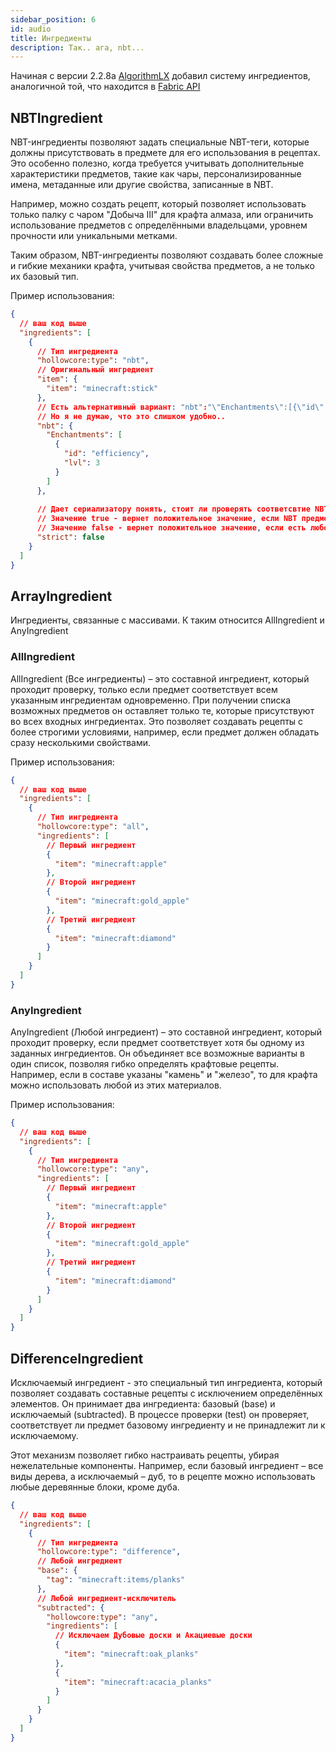 ```yaml
---
sidebar_position: 6
id: audio
title: Ингредиенты
description: Так.. ага, nbt...
---
```


Начиная с версии 2.2.8a [AlgorithmLX](https://github.com/AlgorithmLX) добавил систему ингредиентов, аналогичной той, что находится в [Fabric API](https://github.com/FabricMC/fabric/tree/1.21.4/fabric-recipe-api-v1/src)

## NBTIngredient

NBT-ингредиенты позволяют задать специальные NBT-теги, которые должны присутствовать в предмете для его использования в рецептах.
Это особенно полезно, когда требуется учитывать дополнительные характеристики предметов, такие как чары, персонализированные имена,
метаданные или другие свойства, записанные в NBT.

Например, можно создать рецепт, который позволяет использовать только палку с чаром "Добыча III" для крафта алмаза, 
или ограничить использование предметов с определёнными владельцами, уровнем прочности или уникальными метками.

Таким образом, NBT-ингредиенты позволяют создавать более сложные и гибкие механики крафта,
учитывая свойства предметов, а не только их базовый тип.

Пример использования:
```json 
{
  // ваш код выше
  "ingredients": [
    {
      // Тип ингредиента
      "hollowcore:type": "nbt",
      // Оригинальный ингредиент
      "item": {
        "item": "minecraft:stick"
      },
      // Есть альтернативный вариант: "nbt":"\"Enchantments\":[{\"id\":\"efficiency\",\"lvl\":3}]"
      // Но я не думаю, что это слишком удобно..
      "nbt": {
        "Enchantments": [
          {
            "id": "efficiency",
            "lvl": 3
          }
        ]
      },
      
      // Дает сериализатору понять, стоит ли проверять соответсвтие NBT предмета и NBT в рецепте
      // Значение true - вернет положительное значение, если NBT предмета и NBT, указанный в рецепте, совпадут
      // Значение false - вернет положительное значение, если есть любой NBT на предмете
      "strict": false
    }
  ]
}
```
## ArrayIngredient 
Ингредиенты, связанные с массивами. К таким относится AllIngredient и AnyIngredient

### AllIngredient
AllIngredient (Все ингредиенты) – это составной ингредиент, который проходит проверку, 
только если предмет соответствует всем указанным ингредиентам одновременно. 
При получении списка возможных предметов он оставляет только те, которые присутствуют во всех входных ингредиентах. 
Это позволяет создавать рецепты с более строгими условиями, например, 
если предмет должен обладать сразу несколькими свойствами.

Пример использования:

```json
{
  // ваш код выше
  "ingredients": [
    {
      // Тип ингредиента
      "hollowcore:type": "all",
      "ingredients": [
        // Первый ингредиент
        {
          "item": "minecraft:apple"
        },
        // Второй ингредиент
        {
          "item": "minecraft:gold_apple"
        },
        // Третий ингредиент
        {
          "item": "minecraft:diamond"
        }
      ]
    }
  ]
}
```

### AnyIngredient
AnyIngredient (Любой ингредиент) – это составной ингредиент, который проходит проверку, 
если предмет соответствует хотя бы одному из заданных ингредиентов. 
Он объединяет все возможные варианты в один список, позволяя гибко определять крафтовые рецепты. 
Например, если в составе указаны "камень" и "железо", то для крафта можно использовать любой из этих материалов.

Пример использования:

```json
{
  // ваш код выше
  "ingredients": [
    {
      // Тип ингредиента
      "hollowcore:type": "any",
      "ingredients": [
        // Первый ингредиент
        {
          "item": "minecraft:apple"
        },
        // Второй ингредиент
        {
          "item": "minecraft:gold_apple"
        },
        // Третий ингредиент
        {
          "item": "minecraft:diamond"
        }
      ]
    }
  ]
}
```

## DifferenceIngredient
Исключаемый ингредиент - это специальный тип ингредиента, который позволяет создавать составные рецепты с исключением 
определённых элементов. Он принимает два ингредиента: базовый (base) и исключаемый (subtracted). 
В процессе проверки (test) он проверяет, соответствует ли предмет базовому ингредиенту и не принадлежит ли к исключаемому.

Этот механизм позволяет гибко настраивать рецепты, убирая нежелательные компоненты.
Например, если базовый ингредиент – все виды дерева, а исключаемый – дуб, 
то в рецепте можно использовать любые деревянные блоки, кроме дуба.

```json
{
  // ваш код выше
  "ingredients": [
    {
      // Тип ингредиента
      "hollowcore:type": "difference",
      // Любой ингредиент
      "base": {
        "tag": "minecraft:items/planks"
      },
      // Любой ингредиент-исключитель
      "subtracted": {
        "hollowcore:type": "any",
        "ingredients": [
          // Исключаем Дубовые доски и Акациевые доски
          {
            "item": "minecraft:oak_planks"
          },
          {
            "item": "minecraft:acacia_planks"
          }
        ]
      }
    }
  ]
}
```
